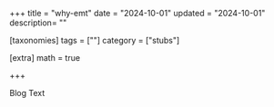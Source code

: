 +++
title = "why-emt"
date = "2024-10-01"
updated = "2024-10-01"
description= ""

[taxonomies]
tags = [""]
category = ["stubs"]

[extra]
math = true

+++

Blog Text